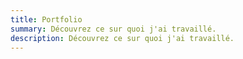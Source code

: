 ```yaml
---
title: Portfolio
summary: Découvrez ce sur quoi j'ai travaillé.
description: Découvrez ce sur quoi j'ai travaillé.
---
```

